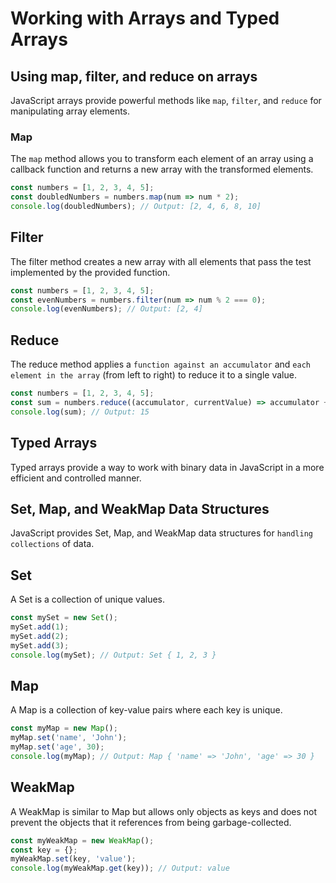 # Working with Arrays and Typed Arrays

## Using map, filter, and reduce on arrays

JavaScript arrays provide powerful methods like `map`, `filter`, and `reduce` for manipulating array elements.

### Map

The `map` method allows you to transform each element of an array using a callback function and returns a new array with the transformed elements.

```javascript
const numbers = [1, 2, 3, 4, 5];
const doubledNumbers = numbers.map(num => num * 2);
console.log(doubledNumbers); // Output: [2, 4, 6, 8, 10]
```
## Filter
The filter method creates a new array with all elements that pass the test implemented by the provided function.

```javascript
const numbers = [1, 2, 3, 4, 5];
const evenNumbers = numbers.filter(num => num % 2 === 0);
console.log(evenNumbers); // Output: [2, 4]
```
## Reduce
The reduce method applies a `function against an accumulator` and `each element in the array` (from left to right) to reduce it to a single value.

```javascript
const numbers = [1, 2, 3, 4, 5];
const sum = numbers.reduce((accumulator, currentValue) => accumulator + currentValue, 0);
console.log(sum); // Output: 15
```

## Typed Arrays
Typed arrays provide a way to work with binary data in JavaScript in a more efficient and controlled manner.

## Set, Map, and WeakMap Data Structures
JavaScript provides Set, Map, and WeakMap data structures for `handling collections` of data.

## Set
A Set is a collection of unique values.

```javascript
const mySet = new Set();
mySet.add(1);
mySet.add(2);
mySet.add(3);
console.log(mySet); // Output: Set { 1, 2, 3 }
```

## Map
A Map is a collection of key-value pairs where each key is unique.

```javascript
const myMap = new Map();
myMap.set('name', 'John');
myMap.set('age', 30);
console.log(myMap); // Output: Map { 'name' => 'John', 'age' => 30 }
```

## WeakMap
A WeakMap is similar to Map but allows only objects as keys and does not prevent the objects that it references from being garbage-collected.

```javascript
const myWeakMap = new WeakMap();
const key = {};
myWeakMap.set(key, 'value');
console.log(myWeakMap.get(key)); // Output: value
```